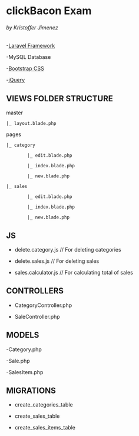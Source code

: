 # clickBacon Exam

###### by Kristoffer Jimenez

-[Laravel Framework](https://laravel.com/docs/5.7)

-MySQL Database

-[Bootstrap CSS](https://getbootstrap.com/)

-[jQuery](https://jquery.com/)

## VIEWS FOLDER STRUCTURE

master

    |_ layout.blade.php

pages

    |_ category

            |_ edit.blade.php

            |_ index.blade.php

            |_ new.blade.php

    |_ sales

            |_ edit.blade.php

            |_ index.blade.php

            |_ new.blade.php


## JS


- delete.category.js      // For deleting categories

- delete.sales.js         // For deleting sales

- sales.calculator.js     // For calculating total of sales


## CONTROLLERS


- CategoryController.php

- SaleController.php


## MODELS


-Category.php

-Sale.php

-SalesItem.php


## MIGRATIONS


- create_categories_table

- create_sales_table

- create_sales_items_table

